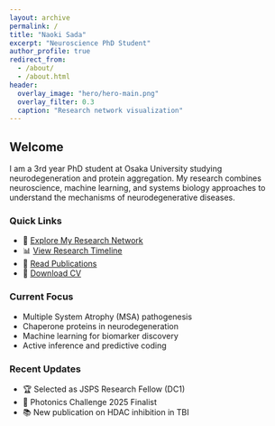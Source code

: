 ```yaml
---
layout: archive
permalink: /
title: "Naoki Sada"
excerpt: "Neuroscience PhD Student"
author_profile: true
redirect_from: 
  - /about/
  - /about.html
header:
  overlay_image: "hero/hero-main.png"
  overlay_filter: 0.3
  caption: "Research network visualization"
---
```


<style>
.page__hero-image {
  max-height: 400px;
  object-fit: cover;
  object-position: center;
}

@media (max-width: 768px) {
  .page__hero-image {
    max-height: 250px;
  }
}
</style>

## Welcome

I am a 3rd year PhD student at Osaka University studying neurodegeneration and protein aggregation. My research combines neuroscience, machine learning, and systems biology approaches to understand the mechanisms of neurodegenerative diseases.

### Quick Links
- 🧠 [Explore My Research Network](/mind-map/)
- 📊 [View Research Timeline](/research-timeline/)
- 📄 [Read Publications](/publications/)
- 📝 [Download CV](/cv/)

### Current Focus
- Multiple System Atrophy (MSA) pathogenesis
- Chaperone proteins in neurodegeneration
- Machine learning for biomarker discovery
- Active inference and predictive coding

### Recent Updates
- 🏆 Selected as JSPS Research Fellow (DC1)
- 🎯 Photonics Challenge 2025 Finalist
- 📚 New publication on HDAC inhibition in TBI